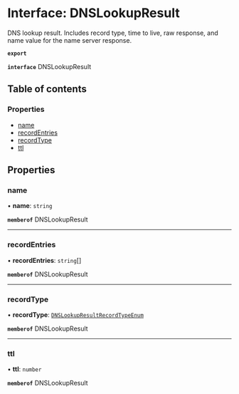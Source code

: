 # Interface: DNSLookupResult

DNS lookup result. Includes record type, time to live, raw response, and name value for the name server response.

**`export`**

**`interface`** DNSLookupResult

## Table of contents

### Properties

- [name](DNSLookupResult.md#name)
- [recordEntries](DNSLookupResult.md#recordentries)
- [recordType](DNSLookupResult.md#recordtype)
- [ttl](DNSLookupResult.md#ttl)

## Properties

### name

• **name**: `string`

**`memberof`** DNSLookupResult

___

### recordEntries

• **recordEntries**: `string`[]

**`memberof`** DNSLookupResult

___

### recordType

• **recordType**: [`DNSLookupResultRecordTypeEnum`](../enums/DNSLookupResultRecordTypeEnum.md)

**`memberof`** DNSLookupResult

___

### ttl

• **ttl**: `number`

**`memberof`** DNSLookupResult

